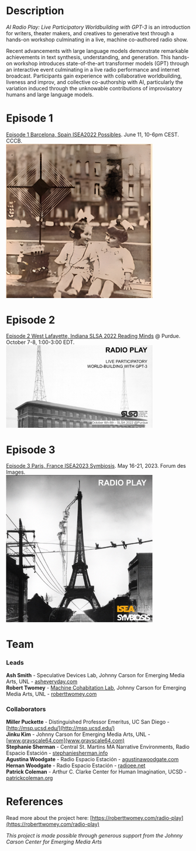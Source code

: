 # Description

_AI Radio Play: Live Participatory Worldbuilding with GPT-3_ is an introduction for writers, theater makers, and creatives to generative text through a hands-on workshop culminating in a live, machine co-authored radio show.

Recent advancements with large language models demonstrate remarkable achievements in text synthesis, understanding, and generation. This hands-on workshop introduces state-of-the-art transformer models (GPT) through an interactive event culminating in a live radio performance and internet broadcast. Participants gain experience with collaborative worldbuilding, liveness and improv, and collective co-authorship with AI, particularly the variation induced through the unknowable contributions of improvisatory humans and large language models.

# Episode 1
[Episode 1 Barcelona, Spain ISEA2022 Possibles](ep1/). June 11, 10-6pm CEST. CCCB.<br>
<img src="ep1/images/barca_girls_out.jpg" width=400>

# Episode 2
[Episode 2 West Lafayette, Indiana SLSA 2022 Reading Minds](ep2/) @ Purdue. October 7-8, 1:00-3:00 EDT.<br>
<img src="ep2/images/radio_play_ep2.jpg" width=400>

# Episode 3
[Episode 3 Paris, France ISEA2023 Symbiosis](ep3/). May 16-21, 2023. Forum des Images.<br>
<img src="images/radio-play-logo-isea2023.jpg" width=400>

# Team
### Leads
**Ash Smith** - Speculative Devices Lab, Johnny Carson for Emerging Media Arts, UNL - [asheveryday.com](https://asheveryday.com/)<br>
**Robert Twomey** - [Machine Cohabitation Lab](http://cohab-lab.net), Johnny Carson for Emerging Media Arts, UNL - [roberttwomey.com](https://roberttwomey.com)<br>

### Collaborators
**Miller Puckette** - Distinguished Professor Emeritus, UC San Diego - [http://msp.ucsd.edu/](http://msp.ucsd.edu/)<br>
**Jinku Kim** - Johnny Carson for Emerging Media Arts, UNL - [www.grayscale64.com](www.grayscale64.com)<br>
**Stephanie Sherman** - Central St. Martins MA Narrative Environments, Radio Espacio Estación - [stephaniesherman.info](stephaniesherman.info)<br>
**Agustina Woodgate** - Radio Espacio Estación - [agustinawoodgate.com](agustinawoodgate.com)<br>
**Hernan Woodgate** - Radio Espacio Estación - [radioee.net](radioee.net)<br>
**Patrick Coleman** - Arthur C. Clarke Center for Human Imagination, UCSD - [patrickcoleman.org](patrickcoleman.org)<br>

# References
Read more about the project here: [https://roberttwomey.com/radio-play](https://roberttwomey.com/radio-play)

_This project is made possible through generous support from the Johnny Carson Center for Emerging Media Arts_
